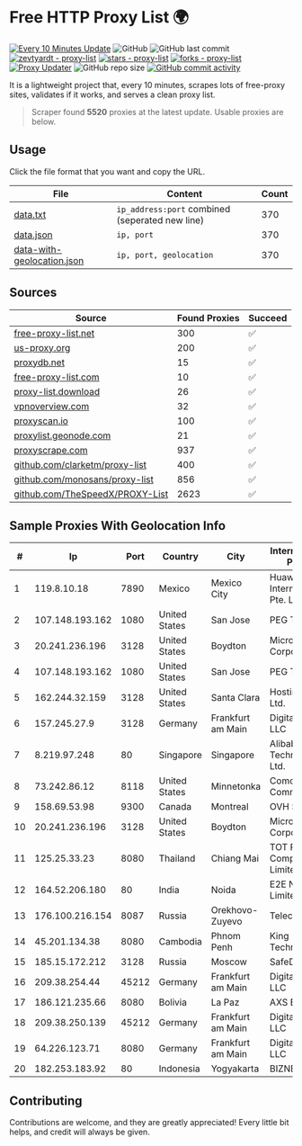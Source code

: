 
# Free HTTP Proxy List 🌍

[![Every 10 Minutes Update](https://github.com/mertguvencli/http-proxy-list/actions/workflows/main.yml/badge.svg?branch=main)](https://github.com/mertguvencli/http-proxy-list/actions/workflows/main.yml)
![GitHub](https://img.shields.io/github/license/mertguvencli/http-proxy-list)
![GitHub last commit](https://img.shields.io/github/last-commit/mertguvencli/http-proxy-list)
[![zevtyardt - proxy-list](https://img.shields.io/static/v1?label=zevtyardt&message=proxy-list&color=blue&logo=github)](https://github.com/zevtyardt/proxy-list "Go to GitHub repo")
[![stars - proxy-list](https://img.shields.io/github/stars/zevtyardt/proxy-list?style=social)](https://github.com/zevtyardt/proxy-list)
[![forks - proxy-list](https://img.shields.io/github/forks/zevtyardt/proxy-list?style=social)](https://github.com/zevtyardt/proxy-list)
[![Proxy Updater](https://github.com/zevtyardt/proxy-list/workflows/Proxy%20Updater/badge.svg)](https://github.com/zevtyardt/proxy-list/actions?query=workflow:"Proxy+Updater")
![GitHub repo size](https://img.shields.io/github/repo-size/zevtyardt/proxy-list)
[![GitHub commit activity](https://img.shields.io/github/commit-activity/m/zevtyardt/proxy-list?logo=commits)](https://github.com/zevtyardt/proxy-list/commits/main)

It is a lightweight project that, every 10 minutes, scrapes lots of free-proxy sites, validates if it works, and serves a clean proxy list.

> Scraper found **5520** proxies at the latest update. Usable proxies are below.

## Usage

Click the file format that you want and copy the URL.

|File|Content|Count|
|----|-------|-----|
|[data.txt](https://raw.githubusercontent.com/mertguvencli/http-proxy-list/main/proxy-list/data.txt)|`ip_address:port` combined (seperated new line)|370|
|[data.json](https://raw.githubusercontent.com/mertguvencli/http-proxy-list/main/proxy-list/data.json)|`ip, port`|370|
|[data-with-geolocation.json](https://raw.githubusercontent.com/mertguvencli/http-proxy-list/main/proxy-list/data-with-geolocation.json)|`ip, port, geolocation`|370|

## Sources

|Source|Found Proxies|Succeed|
|------|-------------|-------|
|[free-proxy-list.net](https://free-proxy-list.net)|300|✅|
|[us-proxy.org](https://www.us-proxy.org)|200|✅|
|[proxydb.net](http://proxydb.net)|15|✅|
|[free-proxy-list.com](https://free-proxy-list.com/?page=&port=&type%5B%5D=http&type%5B%5D=https&up_time=0&search=Search)|10|✅|
|[proxy-list.download](https://www.proxy-list.download/HTTP)|26|✅|
|[vpnoverview.com](https://vpnoverview.com/privacy/anonymous-browsing/free-proxy-servers)|32|✅|
|[proxyscan.io](https://www.proxyscan.io)|100|✅|
|[proxylist.geonode.com](https://proxylist.geonode.com/api/proxy-list?limit=300&page=1&sort_by=lastChecked&sort_type=desc&protocols=http,https)|21|✅|
|[proxyscrape.com](https://api.proxyscrape.com/v2/?request=displayproxies&protocol=http&timeout=10000&country=all&ssl=all&anonymity=all)|937|✅|
|[github.com/clarketm/proxy-list](https://raw.githubusercontent.com/clarketm/proxy-list/master/proxy-list-raw.txt)|400|✅|
|[github.com/monosans/proxy-list](https://raw.githubusercontent.com/monosans/proxy-list/main/proxies/http.txt)|856|✅|
|[github.com/TheSpeedX/PROXY-List](https://raw.githubusercontent.com/TheSpeedX/PROXY-List/master/http.txt)|2623|✅|


## Sample Proxies With Geolocation Info

|#|Ip|Port|Country|City|Internet Service Provider|
|-|--|----|-------|----|-------------------------|
|1|119.8.10.18|7890|Mexico|Mexico City|Huawei International Pte. LTD|
|2|107.148.193.162|1080|United States|San Jose|PEG TECH INC|
|3|20.241.236.196|3128|United States|Boydton|Microsoft Corporation|
|4|107.148.193.162|1080|United States|San Jose|PEG TECH INC|
|5|162.244.32.159|3128|United States|Santa Clara|Hosting Solution Ltd.|
|6|157.245.27.9|3128|Germany|Frankfurt am Main|DigitalOcean, LLC|
|7|8.219.97.248|80|Singapore|Singapore|Alibaba (US) Technology Co., Ltd.|
|8|73.242.86.12|8118|United States|Minnetonka|Comcast Cable Communications|
|9|158.69.53.98|9300|Canada|Montreal|OVH SAS|
|10|20.241.236.196|3128|United States|Boydton|Microsoft Corporation|
|11|125.25.33.23|8080|Thailand|Chiang Mai|TOT Public Company Limited|
|12|164.52.206.180|80|India|Noida|E2E Networks Limited|
|13|176.100.216.154|8087|Russia|Orekhovo-Zuyevo|Telecom-Uslugi|
|14|45.201.134.38|8080|Cambodia|Phnom Penh|King Technologies Co|
|15|185.15.172.212|3128|Russia|Moscow|SafeData LLC|
|16|209.38.254.44|45212|Germany|Frankfurt am Main|DigitalOcean, LLC|
|17|186.121.235.66|8080|Bolivia|La Paz|AXS Bolivia S. A.|
|18|209.38.250.139|45212|Germany|Frankfurt am Main|DigitalOcean, LLC|
|19|64.226.123.71|8080|Germany|Frankfurt am Main|DigitalOcean, LLC|
|20|182.253.183.92|80|Indonesia|Yogyakarta|BIZNET|



## Contributing

Contributions are welcome, and they are greatly appreciated! Every
little bit helps, and credit will always be given.

